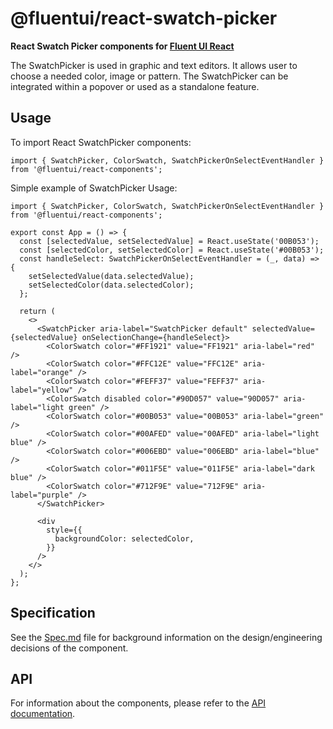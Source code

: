 # @fluentui/react-swatch-picker

**React Swatch Picker components for [Fluent UI React](https://react.fluentui.dev/)**

The SwatchPicker is used in graphic and text editors. It allows user to choose a needed color, image or pattern.
The SwatchPicker can be integrated within a popover or used as a standalone feature.

## Usage

To import React SwatchPicker components:

```tsx
import { SwatchPicker, ColorSwatch, SwatchPickerOnSelectEventHandler } from '@fluentui/react-components';
```

Simple example of SwatchPicker Usage:

```tsx
import { SwatchPicker, ColorSwatch, SwatchPickerOnSelectEventHandler } from '@fluentui/react-components';

export const App = () => {
  const [selectedValue, setSelectedValue] = React.useState('00B053');
  const [selectedColor, setSelectedColor] = React.useState('#00B053');
  const handleSelect: SwatchPickerOnSelectEventHandler = (_, data) => {
    setSelectedValue(data.selectedValue);
    setSelectedColor(data.selectedColor);
  };

  return (
    <>
      <SwatchPicker aria-label="SwatchPicker default" selectedValue={selectedValue} onSelectionChange={handleSelect}>
        <ColorSwatch color="#FF1921" value="FF1921" aria-label="red" />
        <ColorSwatch color="#FFC12E" value="FFC12E" aria-label="orange" />
        <ColorSwatch color="#FEFF37" value="FEFF37" aria-label="yellow" />
        <ColorSwatch disabled color="#90D057" value="90D057" aria-label="light green" />
        <ColorSwatch color="#00B053" value="00B053" aria-label="green" />
        <ColorSwatch color="#00AFED" value="00AFED" aria-label="light blue" />
        <ColorSwatch color="#006EBD" value="006EBD" aria-label="blue" />
        <ColorSwatch color="#011F5E" value="011F5E" aria-label="dark blue" />
        <ColorSwatch color="#712F9E" value="712F9E" aria-label="purple" />
      </SwatchPicker>

      <div
        style={{
          backgroundColor: selectedColor,
        }}
      />
    </>
  );
};
```

## Specification

See the [Spec.md](./docs/Spec.md) file for background information on the design/engineering decisions of the component.

## API

For information about the components, please refer to the [API documentation](https://react.fluentui.dev/?path=/docs/components-swatchpicker--default).
